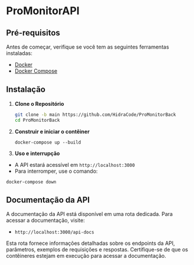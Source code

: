 # ProMonitorAPI

## Pré-requisitos

Antes de começar, verifique se você tem as seguintes ferramentas instaladas:

- [Docker](https://www.docker.com/get-started)
- [Docker Compose](https://docs.docker.com/compose/install/)

## Instalação

1. **Clone o Repositório**

   ```bash
   git clone -b main https://github.com/HidraCode/ProMonitorBack
   cd ProMonitorBack

2. **Construir e iniciar o contêiner**

   ```
   docker-compose up --build
   ```
3. **Uso e interrupção**

  - A API estará acessível em `http://localhost:3000`
  - Para interromper, use o comando:

   ```
   docker-compose down
   ```

## Documentação da API

A documentação da API está disponível em uma rota dedicada. Para acessar a documentação, visite:

- `http://localhost:3000/api-docs`

Esta rota fornece informações detalhadas sobre os endpoints da API, parâmetros, exemplos de requisições e respostas. Certifique-se de que os contêineres estejam em execução para acessar a documentação.
